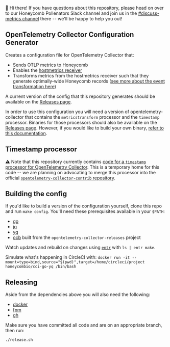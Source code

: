 👋  Hi there! If you have questions about this repository, please head on over to our Honeycomb Pollenators Slack channel and join us in the [#discuss-metrics channel](https://honeycombpollinators.slack.com/archives/C025CD38GBS) there -- we'll be happy to help you out!

## OpenTelemetry Collector Configuration Generator

Creates a configuration file for OpenTelemetry Collector that:

- Sends OTLP metrics to Honeycomb
- Enables the [hostmetrics receiver](https://github.com/open-telemetry/opentelemetry-collector-contrib/tree/main/receiver/hostmetricsreceiver)
- Transforms metrics from the hostmetrics receiver such that they generate optimally-wide Honeycomb records ([see more about the event transformation here](./docs/metrics-transformation.md))

A current version of the config that this repository generates should be available on the [Releases page](https://github.com/honeycombio/opentelemetry-collector-configs/releases).

In order to use this configuration you will need a version of opentelemetry-collector that contains the `metricstransform` processor and the `timestamp` processor. Binaries for those processors should also be available on the [Releases page](https://github.com/honeycombio/opentelemetry-collector-configs/releases). However, if you would like to build your own binary, [refer to this documentation](./docs/building.md).

## Timestamp processor

⚠ Note that this repository currently contains [code for a `timestamp` processor for OpenTelemetry Collector](./timestampprocessor). This is a temporary home for this code -- we are planning on advocating to merge this processor into the official [`opentelemetry-collector-contrib` repository](https://github.com/open-telemetry/opentelemetry-collector-contrib).

## Building the config

If you'd like to build a version of the configuration yourself, clone this repo and run `make config`. You'll need these prerequisites available in your `$PATH`:

- [go](https://golang.org/dl/)
- [jq](https://stedolan.github.io/jq/download/)
- [yq](https://kislyuk.github.io/yq/#installation)
- [ocb](https://github.com/open-telemetry/opentelemetry-collector-releases) built from the `opentelemetry-collector-releases` project

Watch updates and rebuild on changes using [`entr`](http://eradman.com/entrproject/) with `ls | entr make`.

Simulate what's happening in CircleCI with: `docker run -it --mount=type=bind,source="$(pwd)",target=/home/circleci/project honeycombio/cci-go-yq /bin/bash`

## Releasing

Aside from the dependencies above you will also need the following:

- [docker](https://docs.docker.com/get-docker/)
- [fpm](https://fpm.readthedocs.io/en/v1.13.1/installing.html)
- [gh](https://github.com/cli/cli#installation)

Make sure you have committed all code and are on an appropriate branch, then run:

```bash
./release.sh
```
